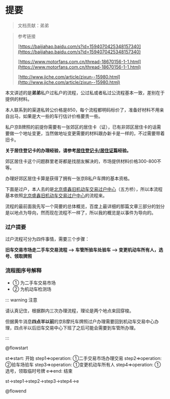 # 提要
> 文档贡献：弟弟

> 参考链接
>
> [https://baijiahao.baidu.com/s?id=1594070425348157340](https://baijiahao.baidu.com/s?id=1594070425348157340)
>
> [https://www.motorfans.com.cn/thread-18670156-1-1.html](https://www.motorfans.com.cn/thread-18670156-1-1.html)
>
> [http://www.jiche.com/article/zixun--15980.html](http://www.jiche.com/article/zixun--15980.html)

本文讲述的是**弟弟**私户过私户的流程，公过私或者私过公流程基本一致，差别在于提供的材料。

本人联系到的渠道私转公价格是850，每个流程都明码标价了，准备好材料不用亲自出马，如果是大一些的车行估计价格要贵一些。

私户京B牌照的前提你需要有一张郊区的居住卡（证），已有非郊区居住卡的话需要做一个地址变更，当然做地址变更需要的材料跟办新卡是一样的，不过需要带着旧卡。

**关于居住登记卡的办理经验，请参考[居住登记卡/居住证](/driver-license/tmpid.html)篇经验。**

郊区居住卡这个问题群里老哥都是找朋友解决的，市场提供材料价格300-800不等。

办理好郊区居住卡算是获得了拥有一张京B私户车牌的基本资格。

下面是过户，本人去的是[北京盛鑫旧机动车交易过户中心](https://ditu.amap.com/place/B0FFI906F0)（五方桥），所以本流程基本依照[北京盛鑫旧机动车交易过户中心](https://ditu.amap.com/place/B0FFI906F0)的流程来。

流程的最前面我先写一个简要的总体概览，百度上最详细的那篇文章三部分的划分是以地点为导向，然而现在流程不一样了，所以我的概览是以事件为导向的。

### 过户提要

过户流程可分为四件事情，需要三个步骤：

**旧车交易市场走二手车交易流程 --> 车管所验车处验车 --> 变更机动车所有人，选号、领取牌照**

### 流程图序号解释

- ① 为二手车交易市场
- ② 为机动车检测场

::: warning 注意

请认真记住，根据群内三次办理流程，理论是两个地点来回穿梭。

但据黄牛消息**四点半以前**的京B摩托车牌照过户办理需要回到机动车交易中心办理，四点半以后旧车交易中心下班了之后可能会需要到车管所办理。

:::

@flowstart

st=>start: 开始
step1=>operation: ①二手交易市场办理交易
step2=>operation: ②验车场验车
step3=>operation: ①变更机动车所有人
step4=>operation: ①选号，领取临时号牌
e=>end: 结束

st->step1->step2->step3->step4->e

@flowend